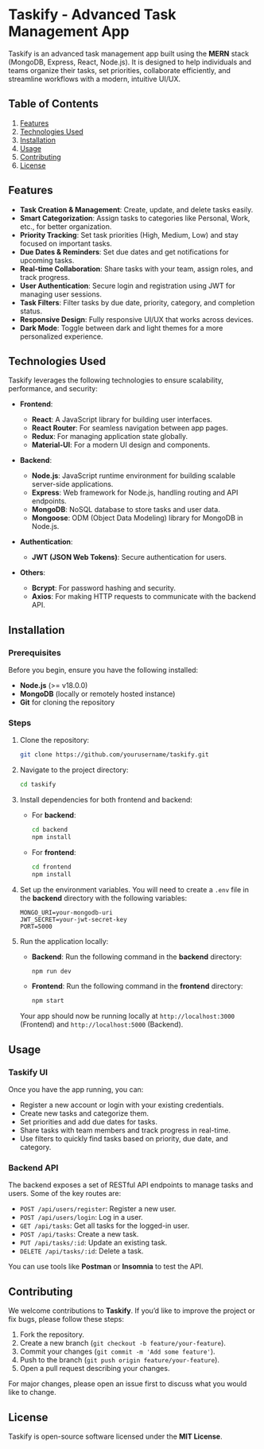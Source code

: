 # Taskify - Advanced Task Management App

Taskify is an advanced task management app built using the **MERN** stack (MongoDB, Express, React, Node.js). It is designed to help individuals and teams organize their tasks, set priorities, collaborate efficiently, and streamline workflows with a modern, intuitive UI/UX.

## Table of Contents

1. [Features](#features)
2. [Technologies Used](#technologies-used)
3. [Installation](#installation)
4. [Usage](#usage)
5. [Contributing](#contributing)
6. [License](#license)

## Features

- **Task Creation & Management**: Create, update, and delete tasks easily.
- **Smart Categorization**: Assign tasks to categories like Personal, Work, etc., for better organization.
- **Priority Tracking**: Set task priorities (High, Medium, Low) and stay focused on important tasks.
- **Due Dates & Reminders**: Set due dates and get notifications for upcoming tasks.
- **Real-time Collaboration**: Share tasks with your team, assign roles, and track progress.
- **User Authentication**: Secure login and registration using JWT for managing user sessions.
- **Task Filters**: Filter tasks by due date, priority, category, and completion status.
- **Responsive Design**: Fully responsive UI/UX that works across devices.
- **Dark Mode**: Toggle between dark and light themes for a more personalized experience.

## Technologies Used

Taskify leverages the following technologies to ensure scalability, performance, and security:

- **Frontend**:  
  - **React**: A JavaScript library for building user interfaces.
  - **React Router**: For seamless navigation between app pages.
  - **Redux**: For managing application state globally.
  - **Material-UI**: For a modern UI design and components.
  
- **Backend**:  
  - **Node.js**: JavaScript runtime environment for building scalable server-side applications.
  - **Express**: Web framework for Node.js, handling routing and API endpoints.
  - **MongoDB**: NoSQL database to store tasks and user data.
  - **Mongoose**: ODM (Object Data Modeling) library for MongoDB in Node.js.

- **Authentication**:  
  - **JWT (JSON Web Tokens)**: Secure authentication for users.

- **Others**:  
  - **Bcrypt**: For password hashing and security.
  - **Axios**: For making HTTP requests to communicate with the backend API.

## Installation

### Prerequisites

Before you begin, ensure you have the following installed:

- **Node.js** (>= v18.0.0)
- **MongoDB** (locally or remotely hosted instance)
- **Git** for cloning the repository

### Steps

1. Clone the repository:

   ```bash
   git clone https://github.com/yourusername/taskify.git
   ```

2. Navigate to the project directory:

   ```bash
   cd taskify
   ```

3. Install dependencies for both frontend and backend:

   - For **backend**:

     ```bash
     cd backend
     npm install
     ```

   - For **frontend**:

     ```bash
     cd frontend
     npm install
     ```

4. Set up the environment variables. You will need to create a `.env` file in the **backend** directory with the following variables:

   ```
   MONGO_URI=your-mongodb-uri
   JWT_SECRET=your-jwt-secret-key
   PORT=5000
   ```

5. Run the application locally:

   - **Backend**: Run the following command in the **backend** directory:

     ```bash
     npm run dev
     ```

   - **Frontend**: Run the following command in the **frontend** directory:

     ```bash
     npm start
     ```

   Your app should now be running locally at `http://localhost:3000` (Frontend) and `http://localhost:5000` (Backend).

## Usage

### Taskify UI

Once you have the app running, you can:

- Register a new account or login with your existing credentials.
- Create new tasks and categorize them.
- Set priorities and add due dates for tasks.
- Share tasks with team members and track progress in real-time.
- Use filters to quickly find tasks based on priority, due date, and category.

### Backend API

The backend exposes a set of RESTful API endpoints to manage tasks and users. Some of the key routes are:

- `POST /api/users/register`: Register a new user.
- `POST /api/users/login`: Log in a user.
- `GET /api/tasks`: Get all tasks for the logged-in user.
- `POST /api/tasks`: Create a new task.
- `PUT /api/tasks/:id`: Update an existing task.
- `DELETE /api/tasks/:id`: Delete a task.

You can use tools like **Postman** or **Insomnia** to test the API.

## Contributing

We welcome contributions to **Taskify**. If you’d like to improve the project or fix bugs, please follow these steps:

1. Fork the repository.
2. Create a new branch (`git checkout -b feature/your-feature`).
3. Commit your changes (`git commit -m 'Add some feature'`).
4. Push to the branch (`git push origin feature/your-feature`).
5. Open a pull request describing your changes.

For major changes, please open an issue first to discuss what you would like to change.

## License

Taskify is open-source software licensed under the **MIT License**.